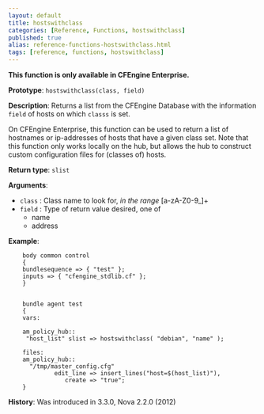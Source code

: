 ```yaml
---
layout: default
title: hostswithclass
categories: [Reference, Functions, hostswithclass]
published: true
alias: reference-functions-hostswithclass.html
tags: [reference, functions, hostswithclass]
---
```


**This function is only available in CFEngine Enterprise.**

**Prototype**: `hostswithclass(class, field)`

**Description**: Returns a list from the CFEngine Database with the information `field` of hosts on which `classs` is set.

On CFEngine Enterprise, this function can be used to return a list of 
hostnames or ip-addresses of hosts that have a given class set. Note that this 
function only works locally on the hub, but allows the hub to construct custom 
configuration files for (classes of) hosts.

**Return type**: `slist`

**Arguments**:

* `class` : Class name to look for, *in the range* [a-zA-Z0-9\_]+
* `field` : Type of return value desired, one of
    * name
    * address   

**Example**:

```cf3
    body common control
    {
    bundlesequence => { "test" };
    inputs => { "cfengine_stdlib.cf" };
    }


    bundle agent test
    {
    vars:

    am_policy_hub::
     "host_list" slist => hostswithclass( "debian", "name" );

    files:
    am_policy_hub::
      "/tmp/master_config.cfg"
             edit_line => insert_lines("host=$(host_list)"),
                create => "true";
    }
```

**History**: Was introduced in 3.3.0, Nova 2.2.0 (2012)
